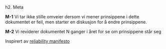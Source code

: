 h2. Meta 

__M-1__ Vi tar ikke stille omveier dersom vi mener prinsippene i dette dokumentet er feil, men starter en diskusjon for å endre prinsippene.

__M-2__ Vi reviderer dokumentet N ganger i året for se om prinsippene står seg



Inspirert av [reliability manifesto](https://tech.deliveryhero.com/our-reliability-manifesto/)
